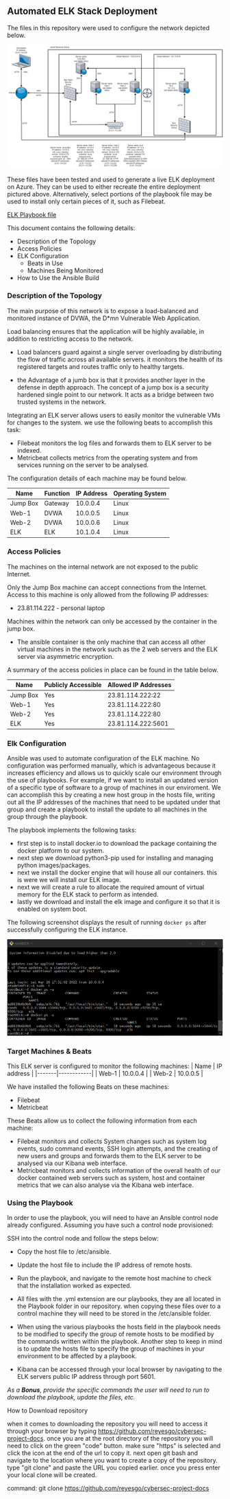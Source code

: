 ## Automated ELK Stack Deployment

The files in this repository were used to configure the network depicted below.

![ELK network Diagram](https://github.com/reyesgo/cybersec-project-docs/blob/main/Diagrams/ELK%20Network%20Diagram%20Updated.jpg)

These files have been tested and used to generate a live ELK deployment on Azure. They can be used to either recreate the entire deployment pictured above. Alternatively, select portions of the playbook file may be used to install only certain pieces of it, such as Filebeat.

[ELK Playbook file](https://github.com/reyesgo/cybersec-project-docs/tree/main/Ansible/Playbooks)

This document contains the following details:
- Description of the Topology
- Access Policies
- ELK Configuration
  - Beats in Use
  - Machines Being Monitored
- How to Use the Ansible Build


### Description of the Topology

The main purpose of this network is to expose a load-balanced and monitored instance of DVWA, the D*mn Vulnerable Web Application.

Load balancing ensures that the application will be highly available, in addition to restricting access to the network. 

- Load balancers guard against a single server overloading by distributing the flow of traffic across all available servers. it monitors the health of its registered targets and routes traffic only to healthy targets. 
  
- the Advantage of a jumb box is that it provides another layer in the defense in depth approach. The concept of a jump box is a security hardened single point to our network. It acts as a bridge between two trusted systems in the network.  

Integrating an ELK server allows users to easily monitor the vulnerable VMs for changes to the system. we use the following beats to accomplish this task:

 -  Filebeat monitors the log files and forwards them to ELK server to be indexed.
 -  Metricbeat collects metrics from the operating system and from services running on the server to be analysed.

The configuration details of each machine may be found below.

| Name     | Function | IP Address | Operating System |
|----------|----------|------------|------------------|
| Jump Box | Gateway  | 10.0.0.4   | Linux            |
| Web-1    | DVWA     | 10.0.0.5   | Linux            |
| Web-2    | DVWA     | 10.0.0.6   | Linux            |
| ELK      | ELK      | 10.1.0.4   | Linux            |

### Access Policies

The machines on the internal network are not exposed to the public Internet. 

Only the Jump Box machine can accept connections from the Internet. Access to this machine is only allowed from the following IP addresses:
- 23.81.114.222 - personal laptop

Machines within the network can only be accessed by the container in the jump box.
- The ansible container is the only machine that can access all other virtual machines in the network such as the 2 web servers and the ELK server via asymmetric encryption.

A summary of the access policies in place can be found in the table below.

| Name     | Publicly Accessible | Allowed IP Addresses |
|----------|---------------------|----------------------|
| Jump Box | Yes                 | 23.81.114.222:22     |
| Web-1    | Yes                 | 23.81.114.222:80     |
| Web-2    | Yes                 | 23.81.114.222:80     |
| ELK      | Yes                 | 23.81.114.222:5601   |

### Elk Configuration

Ansible was used to automate configuration of the ELK machine. No configuration was performed manually, which is advantageous because it increases efficiency and allows us to quickly scale our environment through the use of playbooks. For example, if we want to install an updated version of a specific type of software to a group of machines in our enviroment. We can accomplish this by creating a new host group in the hosts file, writing out all the IP addresses of the machines that need to be updated under that group and create a playbook to install the update to all machines in the group through the playbook. 

The playbook implements the following tasks:
- first step is to install docker.io to download the package containing the docker platform to our system. 
- next step we download python3-pip used for installing and managing python images/packages.
- next we install the docker engine that will house all our containers. this is were we will install our ELK image.
- next we will create a rule to allocate the required amount of virtual memory for the ELK stack to perform as intended.
- lastly we download and install the elk image and configure it so that it is enabled on system boot.  

The following screenshot displays the result of running `docker ps` after successfully configuring the ELK instance.

![screenshot of docker ps output](https://github.com/reyesgo/cybersec-project-docs/blob/main/Images/elk-container.png)

### Target Machines & Beats
This ELK server is configured to monitor the following machines:
| Name  | IP address |
|-------|------------|
| Web-1 | 10.0.0.4   |
| Web-2 | 10.0.0.5   |

We have installed the following Beats on these machines:
- Filebeat
- Metricbeat

These Beats allow us to collect the following information from each machine:

- Filebeat monitors and collects System changes such as system log events, sudo command events, SSH login attempts, and the creating of new users and groups and forwards them to the ELK server to be analysed via our Kibana web interface. 
- Metricbeat monitors and collects information of the overall health of our docker contained web servers such as system, host and container metrics that we can also analyse via the Kibana web interface.

### Using the Playbook
In order to use the playbook, you will need to have an Ansible control node already configured. Assuming you have such a control node provisioned: 

SSH into the control node and follow the steps below:
- Copy the host file to /etc/ansible.
- Update the host file to include the IP address of remote hosts.
- Run the playbook, and navigate to the remote host machine to check that the installation worked as expected.

- All files with the .yml extension are our playbooks, they are all located in the Playbook folder in our repository. when copying these files over to a control machine they will need to be stored in the /etc/ansible folder.

- When using the various playbooks the hosts field in the playbook needs to be modified to specify the group of remote hosts to be modified by the commands written within the playbook. Another step to keep in mind is to update the hosts file to specify the group of machines in your environment to be affected by a playbook.   

- Kibana can be accessed through your local browser by navigating to the ELK servers public IP address through port 5601.

_As a **Bonus**, provide the specific commands the user will need to run to download the playbook, update the files, etc._

How to Download repository

when it comes to downloading the repository you will need to access it through your browser by typing https://github.com/reyesgo/cybersec-project-docs. once you are at the root directory of the repository you will need to click on the green "code" button. make sure "https" is selected and click the icon at the end of the url to copy it. next open git bash and navigate to the location where you want to create a copy of the repository. type "git clone" and paste the URL you copied earlier. once you press enter your local clone will be created.

command: git clone https://github.com/reyesgo/cybersec-project-docs


